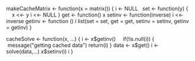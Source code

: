 makeCacheMatrix <- function(x = matrix()) {
    i <- NULL
    set <- function(y) {
        x <<- y
        i <<- NULL
    }
    get <- function() x
    setinv <- function(inverse) i <<- inverse
    getinv <- function () i
    list(set = set, get = get, setinv = setinv, getinv = getinv)
}


cacheSolve <- function(x, ...) {
     i <- x$getinv()
     if(!is.null(i)) {
        message("getting cached data")
        return(i)
     }
     data <- x$get()
     i <- solve(data,...)
     x$setinv(i)
     i
}
